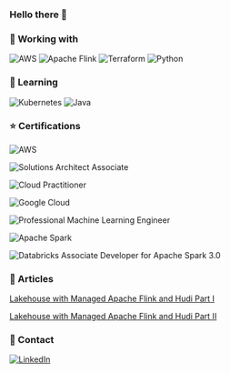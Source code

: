 ### Hello there 👋

<!--
**adrijh/adrijh** is a ✨ _special_ ✨ repository because its `README.md` (this file) appears on your GitHub profile.

Here are some ideas to get you started:

- 🔭 I’m currently working on ...
- 🌱 I’m currently learning ...
- 👯 I’m looking to collaborate on ...
- 🤔 I’m looking for help with ...
- 💬 Ask me about ...
- 📫 How to reach me: ...
- 😄 Pronouns: ...
- ⚡ Fun fact: ...
-->

### 🔧 Working with

![AWS](https://img.shields.io/badge/AWS-%23FF9900.svg?style=for-the-badge&logo=amazon-aws&logoColor=white) ![Apache Flink](https://img.shields.io/badge/Apache%20Flink-E6526F?style=for-the-badge&logo=Apache%20Flink&logoColor=white) ![Terraform](https://img.shields.io/badge/terraform-%235835CC.svg?style=for-the-badge&logo=terraform&logoColor=white) ![Python](https://img.shields.io/badge/python-3670A0?style=for-the-badge&logo=python&logoColor=ffdd54)

### 🌱 Learning

![Kubernetes](https://img.shields.io/badge/kubernetes-%23326ce5.svg?style=for-the-badge&logo=kubernetes&logoColor=white) ![Java](https://img.shields.io/badge/java-%23ED8B00.svg?style=for-the-badge&logo=openjdk&logoColor=white)

### ⭐ Certifications

![AWS](https://img.shields.io/badge/AWS-%23FF9900.svg?style=for-the-badge&logo=amazon-aws&logoColor=white)

![Solutions Architect Associate](https://www.credly.com/badges/83e15e9e-f025-4a05-8d47-2cd5ac812174/public_url)

![Cloud Practitioner]()


![Google Cloud](https://img.shields.io/badge/GoogleCloud-%234285F4.svg?style=for-the-badge&logo=google-cloud&logoColor=white)

![Professional Machine Learning Engineer](https://www.credential.net/640c55ed-0e87-4153-8337-5b802ae7abd3)

![Apache Spark](https://img.shields.io/badge/Apache%20Spark-FDEE21?style=flat-square&logo=apachespark&logoColor=black)

![Databricks Associate Developer for Apache Spark 3.0](https://credentials.databricks.com/edf44391-a168-416e-b161-5c990657581e#gs.6y68fk)

### 📄 Articles

[Lakehouse with Managed Apache Flink and Hudi Part I](https://www.bluetab.net/en/lakehouse-streaming-on-aws-with-apache-flink-and-hudi-part-1/)

[Lakehouse with Managed Apache Flink and Hudi Part II](https://www.bluetab.net/en/lakehouse-streaming-en-aws-con-apache-flink-y-hudi-parte-2/)

### 👥 Contact

[![LinkedIn](https://img.shields.io/badge/linkedin-%230077B5.svg?style=for-the-badge&logo=linkedin&logoColor=white)](https://linkedin.com/in/adrianjimenezhernandez)
